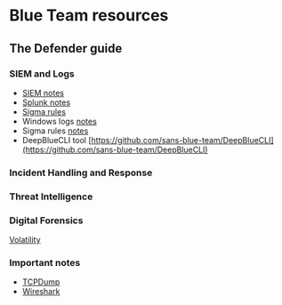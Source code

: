 # Blue Team resources
## The Defender guide

### SIEM and Logs
* [SIEM notes](https://towards.network/blue-team/siem)
* [Splunk notes](https://towards.network/blue-team/splunk)
* [Sigma rules](https://towards.network/blue-team/siem#sigma)
* Windows logs [notes](https://towards.network/blue-team/windows-logs)
* Sigma rules [notes](https://towards.network/blue-team/sigma)
* DeepBlueCLI tool [https://github.com/sans-blue-team/DeepBlueCLI](https://github.com/sans-blue-team/DeepBlueCLI)

### Incident Handling and Response

### Threat Intelligence

### Digital Forensics
[Volatility](https://towards.network/blue-team/digital-forensics)

### Important notes
* [TCPDump](https://towards.network/blue-team/tcpdump)
* [Wireshark](https://towards.network/blue-team/wireshark)
